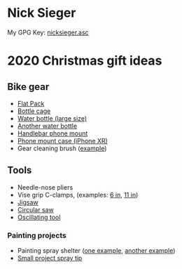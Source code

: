 # Nick Sieger

My GPG Key: [nicksieger.asc](nicksieger.asc)

# 2020 Christmas gift ideas

## Bike gear

- [Flat Pack](https://www.trekbikes.com/us/en_US/equipment/bike-accessories/bike-pumps-accessories/bike-pumps/bontrager-pro-flat-pack/p/21794/?utm_source=publitas&utm_medium=catalog&utm_campaign=2020_Winter_Quarterly)
- [Bottle cage](https://www.trekbikes.com/us/en_US/equipment/bike-accessories/bike-water-bottles-cages/bike-water-bottle-cages/bontrager-elite-water-bottle-cage/p/25484/?colorCode=greenvisibility)
- [Water bottle (large size)](https://www.trekbikes.com/us/en_US/equipment/bike-accessories/bike-water-bottles-cages/bike-water-bottles/polar-breakaway-insulated-bolt-bottle/p/33720/?colorCode=blue)
- [Another water bottle](https://www.eriksbikeshop.com/eriks-exclusive-specialized-purist-insulated-moflo-23-ounce-minnesota-northwoods-bottle-pr3e22721/p?skuId=8051540)
- [Handlebar phone mount](https://www.quadlockcase.com/collections/shop-mounts/products/out-front-mount?variant=13538735030347)
- [Phone mount case (iPhone XR)](https://www.quadlockcase.com/collections/shop-apple/products/iphone-case-all-devices)
- Gear cleaning brush ([example](https://www.eriksbikeshop.com/park-tool-gsc-1-gearclean-brush-pa7945/p?skuId=53160))

## Tools

- Needle-nose pliers
- Vise grip C-clamps, (examples: [6 in](https://www.lowes.com/pd/IRWIN-VISE-GRIP-Original-6-in-Locking-C-Clamp-Pliers/1003142312), [11 in](https://www.lowes.com/pd/IRWIN-VISE-GRIP-Original-11-in-Locking-C-Clamp-Pliers/1003142360))
- [Jigsaw](https://www.lowes.com/pd/BLACK-DECKER-4-5-Amp-Keyless-T-or-U-Shank-Variable-Speed-Corded-Jigsaw/1000601429)
- [Circular saw](https://www.lowes.com/pd/CRAFTSMAN-7-1-4-in-Corded-Circular-Saw-with-Magnesium-Shoe/1000594645)
- [Oscillating tool](https://www.lowes.com/pd/Dremel-Multi-Max-MM50-31-Piece-Corded-5-Amp-Variable-Speed-Oscillating-Multi-Tool-Kit-with-Soft-Case/1000796208)

### Painting projects

- Painting spray shelter ([one example](https://www.homeright.com/products/spray-shelters/large-spray-shelter/), [another example](https://www.wagnerspraytech.com/products/paint-sprayers/spray-tent/))
- [Small project spray tip](https://www.graco.com/us/en/homeowner/product/tru211-trueairless-spray-tip.html)
